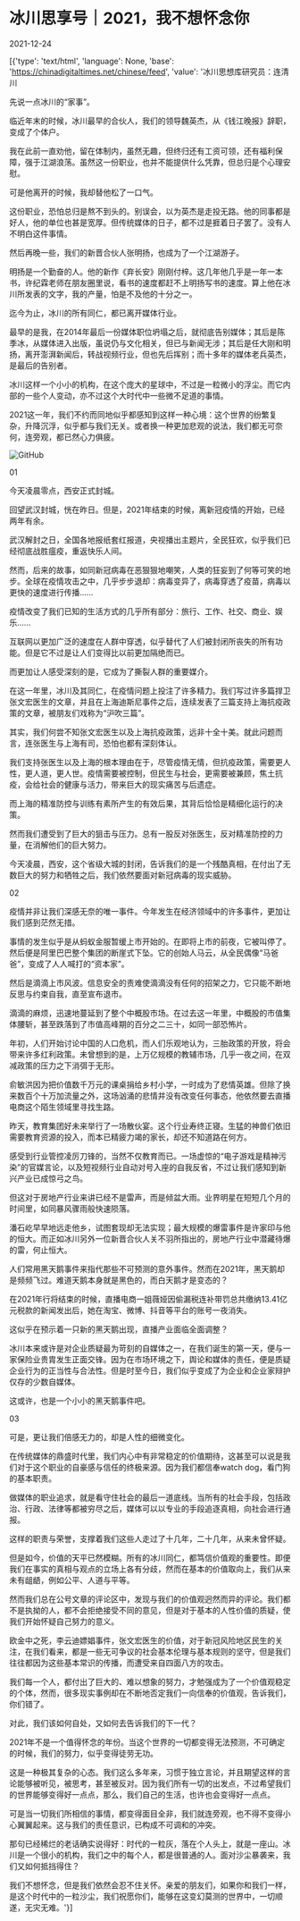 # 冰川思享号｜2021，我不想怀念你

2021-12-24

[{'type': 'text/html', 'language': None, 'base': 'https://chinadigitaltimes.net/chinese/feed', 'value': '冰川思想库研究员：连清川

先说一点冰川的“家事”。

临近年末的时候，冰川最早的合伙人，我们的领导魏英杰，从《钱江晚报》辞职，变成了个体户。

我在此前一直劝他，留在体制内，虽然无趣，但终归还有工资可领，还有福利保障，强于江湖浪荡。虽然这一份职业，也并不能提供什么凭靠，但总归是个心理安慰。

可是他离开的时候，我却替他松了一口气。

这份职业，恐怕总归是熬不到头的。别误会，以为英杰是走投无路。他的同事都是好人，他的单位也甚是宽厚。但传统媒体的日子，都不过是捱着日子罢了。没有人不明白这件事情。

然后再晚一些，我们的新晋合伙人张明扬，也成为了一个江湖游子。

明扬是一个勤奋的人。他的新作《弃长安》刚刚付梓。这几年他几乎是一年一本书，许纪霖老师在朋友圈里说，看书的速度都赶不上明扬写书的速度。算上他在冰川所发表的文字，我的产量，怕是不及他的十分之一。

迄今为止，冰川的所有同仁，都已离开媒体行业。

最早的是我，在2014年最后一份媒体职位坍塌之后，就彻底告别媒体；其后是陈季冰，从媒体进入出版，虽说仍与文化相关，但已与新闻无涉；其后是任大刚和明扬，离开澎湃新闻后，转战视频行业，但也先后挥别；而十多年的媒体老兵英杰，是最后的告别者。

冰川这样一个小小的机构，在这个庞大的星球中，不过是一粒微小的浮尘。而它内部的一些个人变动，亦不过这个大时代中一些微不足道的事情。

2021这一年，我们不约而同地似乎都感知到这样一种心境：这个世界的纷繁复杂，升降沉浮，似乎都与我们无关。或者换一种更加悲观的说法，我们都无可奈何，连旁观，都已然心力俱疲。

![GitHub](https://chinadigitaltimes.net/chinese/files/2021/12/640-2.jpg)

01

今天凌晨零点，西安正式封城。

回望武汉封城，恍在昨日。但是，2021年结束的时候，离新冠疫情的开始，已经两年有余。

武汉解封之日，全国各地报纸套红报道，央视播出主题片，全民狂欢，似乎我们已经彻底战胜瘟疫，重返快乐人间。

然而，后来的故事，如同新冠病毒在恶狠狠地嘲笑，人类的狂妄到了何等可笑的地步。全球在疫情攻击之中，几乎步步退却：病毒变异了，病毒穿透了疫苗，病毒以更快的速度进行传播……

疫情改变了我们已知的生活方式的几乎所有部分：旅行、工作、社交、商业、娱乐……

互联网以更加广泛的速度在人群中穿透，似乎替代了人们被封闭所丧失的所有功能。但是它不过是让人们变得比以前更加隔绝而已。

而更加让人感受深刻的是，它成为了撕裂人群的重要媒介。

在这一年里，冰川及其同仁，在疫情问题上投注了许多精力。我们写过许多篇捍卫张文宏医生的文章，并且在上海迪斯尼事件之后，连续发表了三篇支持上海抗疫政策的文章，被朋友们戏称为“沪吹三篇”。

其实，我们何尝不知张文宏医生以及上海抗疫政策，远非十全十美。就此问题而言，连张医生与上海有司，恐怕也都有深刻体认。

我们支持张医生以及上海的根本理由在于，尽管疫情无情，但抗疫政策，需要更人性，更人道，更人世。疫情需要被控制，但民生与社会，更需要被兼顾，焦土抗疫，会给社会的健康与活力，带来巨大的现实痛苦与后遗症。

而上海的精准防控与训练有素所产生的有效后果，其背后恰恰是精细化运行的决策。

然而我们遭受到了巨大的狙击与压力。总有一股反对张医生，反对精准防控的力量，在消解他们的巨大努力。

今天凌晨，西安，这个省级大城的封闭，告诉我们的是一个残酷真相，在付出了无数巨大的努力和牺牲之后，我们依然要面对新冠病毒的现实威胁。

02

疫情并非让我们深感无奈的唯一事件。今年发生在经济领域中的许多事件，更加让我们感到茫然无措。

事情的发生似乎是从蚂蚁金服暂缓上市开始的。在即将上市的前夜，它被叫停了。然后便是阿里巴巴整个集团的断崖式下坠。它的创始人马云，从全民偶像“马爸爸”，变成了人人喊打的“资本家”。

然后是滴滴上市风波。信息安全的责难使滴滴没有任何的招架之力，它只能不断地反思与约束自我，直至宣布退市。

滴滴的麻烦，迅速地蔓延到了整个中概股市场。在过去这一年里，中概股的市值集体腰斩，甚至跌落到了市值高峰期的百分之二三十，如同一部恐怖片。

年初，人们开始讨论中国的人口危机，而人们乐观地认为，三胎政策的开放，将会带来许多红利政策。未曾想到的是，上万亿规模的教辅市场，几乎一夜之间，在双减政策的压力之下消弭于无形。

俞敏洪因为把价值数千万元的课桌捐给乡村小学，一时成为了悲情英雄。但除了换来数百个十万加流量之外，这场汹涌的悲情并没有改变任何事态，他依然要去直播电商这个陌生领域里寻找生路。

昨天，教育集团好未来举行了一场散伙宴。这个行业寿终正寝。生猛的神兽们依旧需要教育资源的投入，而本已精疲力竭的家长，却还不知道路在何方。

感受到行业管控凌厉刀锋的，当然不仅教育而已。一场虚惊的“电子游戏是精神污染”的官媒言论，以及短视频行业自动对号入座的自我反省，不过让我们感知到新兴产业已成惊弓之鸟。

但这对于房地产行业来讲已经不是雷声，而是倾盆大雨。业界明星在短短几个月的时间里，如同暴风骤雨般快速陨落。

潘石屹早早地远走他乡，试图套现却无法实现；最大规模的爆雷事件是许家印与他的恒大。而正如冰川另外一位新晋合伙人关不羽所指出的，房地产行业中潜藏待爆的雷，何止恒大。

人们常用黑天鹅事件来指代那些不可预测的意外事件。然而在2021年，黑天鹅却是频频飞过。难道天鹅本身就是黑色的，而白天鹅才是变态的？

在2021年行将结束的时候，直播电商一姐薇娅因偷漏税连补带罚总共缴纳13.41亿元税款的新闻发出后，她在淘宝、微博、抖音等平台的账号一夜消失。

这似乎在预示着一只新的黑天鹅出现，直播产业面临全面调整？

冰川本来或许是对企业质疑最为苛刻的自媒体之一，在我们诞生的第一天，便与一家保险业贵胄发生正面交锋。因为在市场环境之下，舆论和媒体的责任，便是质疑企业行为的正当性与合法性。但是时至今日，我们似乎变成了为企业和企业家辩护仅存的少数自媒体。

这或许，也是一个小小的黑天鹅事件吧。

03

可是，更让我们倍感无力的，却是人性的细微变化。

在传统媒体的鼎盛时代里，我们内心中有非常稳定的价值期待，这甚至可以说是我们对于这个职业的自豪感与信任的终极来源。因为我们都信奉watch dog，看门狗的基本职责。

做媒体的职业追求，就是看守住社会的最后一道底线。当所有的社会手段，包括政治、行政、法律等都被穷尽之后，媒体可以以专业的手段追逐真相，向社会进行通报。

这样的职责与荣誉，支撑着我们这些人走过了十几年，二十几年，从来未曾怀疑。

但是如今，价值的天平已然模糊。所有的冰川同仁，都笃信价值观的重要性。即便我们在事实的真相与观点的立场上各有分歧，然而在基本的价值取向上，我们从来未有龃龉，例如公平、人道与平等。

然而我们总在公号文章的评论区中，发现与我们的价值观迥然而异的评论。我们都不是执拗的人，都不会拒绝接受不同的意见，但是对于基本的人性价值的质疑，使我们开始怀疑自己努力的意义。

欧金中之死，李云迪嫖娼事件，张文宏医生的价值，对于新冠风险地区民生的关注，在我们看来，都是一些无可争议的社会基本伦理与基本规则的坚守，但是我们往往都因为这些基本常识的传播，而遭受来自四面八方的攻击。

我们每一个人，都付出了巨大的、难以想象的努力，才勉强成为了一个价值观稳定的个体，然而，很多现实事例却在不断地否定我们一向信奉的价值观，告诉我们，你们错了。

对此，我们该如何自处，又如何去告诉我们的下一代？

2021年不是一个值得怀念的年份。当这个世界的一切都变得无法预测，不可确定的时候，我们的努力，似乎变得徒劳无功。

这是一种极其复杂的心态。我们这么多年来，习惯于独立言论，并且期望这样的言论能够被听见，被思考，甚至被反对。因为我们所有一切的出发点，不过希望我们的世界能够变得好一点点，那么，我们自己的生活，也许也会变得好一点点。

可是当一切我们所相信的事情，都变得面目全非，我们就连旁观，也不得不变得小心翼翼起来。这与我们的责任意识，已构成不可调和的冲突。

那句已经稀烂的老话确实说得好：时代的一粒灰，落在个人头上，就是一座山。冰川是一个很小的机构，我们之中的每个人，都是很普通的人。面对沙尘暴袭来，我们又如何抵挡得住？

我们不想怀念，但是我们依然会忍不住关怀。亲爱的朋友们，如果你和我们一样，是这个时代中的一粒沙尘，我们祝愿你们，能够在这变幻莫测的世界中，一切顺遂，无灾无难。'}]